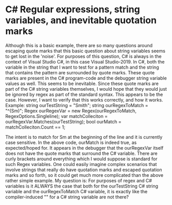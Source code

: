 
# C# Regular expressions, string variables, and inevitable quotation marks

Although this is a basic example, there are so many questions around escaping quote marks that this basic question about string variables seems to get lost in the 'noise'.
For purposes of this question, C# is always in the context of Visual Studio C#, in this case Visual Studio-2019.
In C#, both the variable in the string that I want to test for a pattern match and the string that contains the pattern are surrounded by quote marks.  These quote marks are present in the C# program-code and the debugger string variable values as well.  This seems to be inevitable.
Since these quote marks are part of the C# string variables themselves, I would hope that they would just be ignored by regex as part of the standard syntax.
This appears to be the case.
However, I want to verify that this works correctly, and how it works.
Example:
string ourTestString = "Smith";
string ourRegexToMatch = "^(Sm)";
Regex ourRegexVar = new Regex(ourRegexToMatch, RegexOptions.Singleline);
var matchColleciton = ourRegexVar.Matches(ourTestString);
bool ourMatch = matchColleciton.Count == 1;

The intent is to match for Sm at the beginning of the line and it is currently case sensitive.
In the above code, ourMatch is indeed true, as expected/hoped for.
It appears in the debugger that the ourRegexVar itself does not have the quote marks that surround the C# variable.  There are curly brackets around everything which I would suppose is standard for such Regex variables.
One could easily imagine complex scenarios that involve strings that really do have quotation marks and escaped quotation marks and so forth, so it could get much more complicated than the above rather simple example.
My question is:
For purposes of regex and C# variables is it ALWAYS the case that both for the ourTestString C# string variable and the ourRegexToMatch C# variable, it is exactly like the compiler-induced "" for a C# string variable are not there?

        